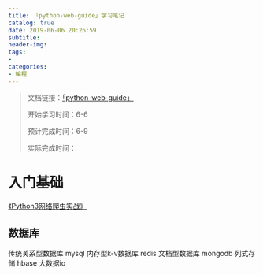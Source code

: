 ```yaml
---
title: 「python-web-guide」学习笔记
catalog: true
date: 2019-06-06 20:26:59
subtitle:
header-img:
tags:
- 
categories:
- 编程
---
```

> 文档链接：[「python-web-guide」](https://python-web-guide.readthedocs.io/zh/latest/)
> 
> 开始学习时间：6-6
> 
> 预计完成时间：6-9
> 
> 实际完成时间：

# 入门基础

[《Python3网络爬虫实战》](https://germey.gitbooks.io/python3webspider/)

## 数据库

传统关系型数据库 mysql
内存型k-v数据库 redis
文档型数据库 mongodb
列式存储 hbase 大数据io